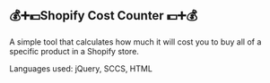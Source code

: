 ## 💰➕💵Shopify Cost Counter 💵➕💰

A simple tool that calculates how much it will cost you to buy all of a specific product in a Shopify store.

Languages used: jQuery, SCCS, HTML 


